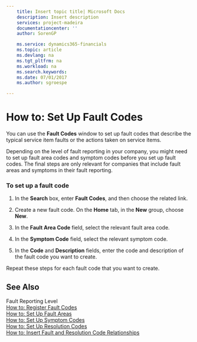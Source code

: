 ```yaml
---
    title: Insert topic title| Microsoft Docs
    description: Insert description
    services: project-madeira
    documentationcenter: ''
    author: SorenGP

    ms.service: dynamics365-financials
    ms.topic: article
    ms.devlang: na
    ms.tgt_pltfrm: na
    ms.workload: na
    ms.search.keywords:
    ms.date: 07/01/2017
    ms.author: sgroespe

---
```

# How to: Set Up Fault Codes
You can use the **Fault Codes** window to set up fault codes that describe the typical service item faults or the actions taken on service items.  
  
 Depending on the level of fault reporting in your company, you might need to set up fault area codes and symptom codes before you set up fault codes. The final steps are only relevant for companies that include fault areas and symptoms in their fault reporting.  
  
### To set up a fault code  
  
1.  In the **Search** box, enter **Fault Codes**, and then choose the related link.  
  
2.  Create a new fault code. On the **Home** tab, in the **New** group, choose **New**.  
  
3.  In the **Fault Area Code** field, select the relevant fault area code.  
  
4.  In the **Symptom Code** field, select the relevant symptom code.  
  
5.  In the **Code** and **Description** fields, enter the code and description of the fault code you want to create.  
  
 Repeat these steps for each fault code that you want to create.  
  
## See Also  
 Fault Reporting Level   
 [How to: Register Fault Codes](../how-to-register-fault-codes.md)   
 [How to: Set Up Fault Areas](../how-to-set-up-fault-areas.md)   
 [How to: Set Up Symptom Codes](../how-to-set-up-symptom-codes.md)   
 [How to: Set Up Resolution Codes](../how-to-set-up-resolution-codes.md)   
 [How to: Insert Fault and Resolution Code Relationships](../how-to-insert-fault-and-resolution-code-relationships.md)
